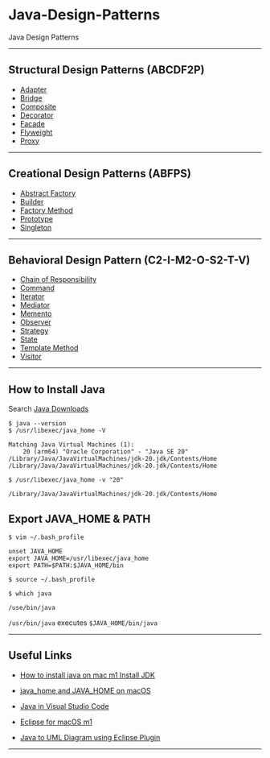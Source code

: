 # Java-Design-Patterns
Java Design Patterns

***

## Structural Design Patterns (ABCDF2P)

* [Adapter](https://github.com/muarshad01/Java-Design-Patterns/tree/main/Structural_Design_Patterns/Adapter)
* [Bridge](https://github.com/muarshad01/Java-Design-Patterns/tree/main/Structural_Design_Patterns/Bridge)
* [Composite](https://github.com/muarshad01/Java-Design-Patterns/tree/main/Structural_Design_Patterns/Composite)
* [Decorator](https://github.com/muarshad01/Java-Design-Patterns/tree/main/Structural_Design_Patterns/Decorator)
* [Facade](https://github.com/muarshad01/Java-Design-Patterns/tree/main/Structural_Design_Patterns/Facade)
* [Flyweight](https://github.com/muarshad01/Java-Design-Patterns/tree/main/Structural_Design_Patterns/Flyweight)
* [Proxy](https://github.com/muarshad01/Java-Design-Patterns/tree/main/Structural_Design_Patterns/Proxy)

***

## Creational Design Patterns (ABFPS)

* [Abstract Factory](https://github.com/muarshad01/Java-Design-Patterns/tree/main/Creational_Design_Patterns/Abstract_Factory)
* [Builder](https://github.com/muarshad01/Java-Design-Patterns/tree/main/Creational_Design_Patterns/Builder)
* [Factory Method](https://github.com/muarshad01/Java-Design-Patterns/tree/main/Creational_Design_Patterns/Factory_Method)
* [Prototype](https://github.com/muarshad01/Java-Design-Patterns/tree/main/Creational_Design_Patterns/Prototype)
* [Singleton](https://github.com/muarshad01/Java-Design-Patterns/tree/main/Creational_Design_Patterns/Singleton)

***

## Behavioral Design Pattern (C2-I-M2-O-S2-T-V)

* [Chain of Responsibility](https://github.com/muarshad01/Java-Design-Patterns/tree/main/Behavioral_Design_Pattern/ChainOfResponsibility)
* [Command](https://github.com/muarshad01/Java-Design-Patterns/tree/main/Behavioral_Design_Pattern/Command)
* [Iterator](https://github.com/muarshad01/Java-Design-Patterns/tree/main/Behavioral_Design_Pattern/Iterator)
* [Mediator](https://github.com/muarshad01/Java-Design-Patterns/tree/main/Behavioral_Design_Pattern/Mediator)
* [Memento]()
* [Observer](https://github.com/muarshad01/Java-Design-Patterns/tree/main/Behavioral_Design_Pattern/Observer)
* [Strategy](https://github.com/muarshad01/Java-Design-Patterns/tree/main/Behavioral_Design_Pattern/Strategy)
* [State]()
* [Template Method](https://github.com/muarshad01/Java-Design-Patterns/tree/main/Behavioral_Design_Pattern/TemplateMethod)
* [Visitor](https://github.com/muarshad01/Java-Design-Patterns/tree/main/Behavioral_Design_Pattern/Visitor)

***

## How to Install Java

Search [Java Downloads](https://www.oracle.com/java/technologies/downloads/)

```
$ java --version
$ /usr/libexec/java_home -V 

Matching Java Virtual Machines (1):
    20 (arm64) "Oracle Corporation" - "Java SE 20" /Library/Java/JavaVirtualMachines/jdk-20.jdk/Contents/Home
/Library/Java/JavaVirtualMachines/jdk-20.jdk/Contents/Home
```

```
$ /usr/libexec/java_home -v "20"

/Library/Java/JavaVirtualMachines/jdk-20.jdk/Contents/Home
```

## Export JAVA_HOME & PATH

```
$ vim ~/.bash_profile

unset JAVA_HOME
export JAVA_HOME=/usr/libexec/java_home
export PATH=$PATH:$JAVA_HOME/bin

$ source ~/.bash_profile
```

```
$ which java

/use/bin/java
```

`/usr/bin/java` executes `$JAVA_HOME/bin/java`

***

## Useful Links

* [How to install java on mac m1 Install JDK](https://www.youtube.com/watch?v=2VxsPtZVfPE)

* [java_home and JAVA_HOME on macOS](https://medium.com/notes-for-geeks/java-home-and-java-home-on-macos-f246cab643bd)

* [Java in Visual Studio Code](https://code.visualstudio.com/docs/languages/java)

* [Eclipse for macOS m1](https://www.eclipse.org/downloads/packages/2022-06m1)

* [Java to UML Diagram using Eclipse Plugin](https://marketplace.eclipse.org/search/site/UML)

***
